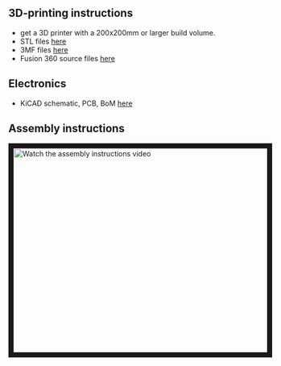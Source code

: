 ## 3D-printing instructions

- get a 3D printer with a 200x200mm or larger build volume.
- STL files [here](https://github.com/makerspet/makerspet_fido/tree/main/hardware/stl/)
- 3MF files [here](https://github.com/makerspet/makerspet_fido/tree/main/hardware/3mf/)
- Fusion 360 source files [here](https://github.com/makerspet/makerspet_snoopy/tree/main/hardware/fusion360)

## Electronics
- KiCAD schematic, PCB, BoM [here](https://github.com/makerspet/makerspet_fido/tree/main/hardware/kicad)

## Assembly instructions

<a href="http://www.youtube.com/watch?feature=player_embedded&v=WPB2B1DPf_s" target="_blank">
 <img src="http://img.youtube.com/vi/WPB2B1DPf_s/maxresdefault.jpg" alt="Watch the assembly instructions video" width="720" height="405" border="10" />
</a>
